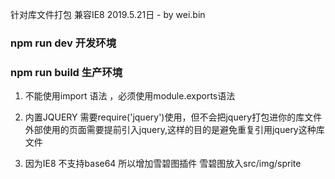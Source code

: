 针对库文件打包 兼容IE8
2019.5.21日 - by wei.bin


### npm run dev 开发环境



### npm run build  生产环境



1. 不能使用import 语法 ，必须使用module.exports语法

2. 内置JQUERY 需要require('jquery')使用，但不会把jquery打包进你的库文件 外部使用的页面需要提前引入jquery,这样的目的是避免重复引用jquery这种库文件

3. 因为IE8 不支持base64 所以增加雪碧图插件 雪碧图放入src/img/sprite

